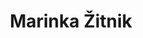 ---
SICRIS: Assist. Marinka Žitnik, PhD
draft: false
fixName: marinka_žitnik
lab: Bioinformatics Laboratory
labPos: Laboratory Member
location: R3.20 - Laboratorij LB
mailInfo: marinka.zitnik@fri.uni-lj.si
officeHours: null
profName: Assist. Marinka Žitnik, PhD
profTitle: Researcher
telephoneInfo: null
title: Marinka Žitnik
---